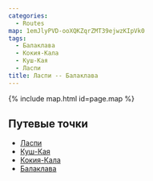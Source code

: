 ```yaml
---
categories:
  - Routes
map: 1emJlyPVD-ooXQKZqrZMT39ejwzKIpVk0
tags:
  - Балаклава
  - Кокия-Кала
  - Куш-Кая
  - Ласпи
title: Ласпи -- Балаклава
---
```


{% include map.html id=page.map %}

## Путевые точки

- [Ласпи](toponyms/ласпи.md)
- [Куш-Кая](toponyms/куш-кая.md)
- [Кокия-Кала](toponyms/кокия-кала.md)
- [Балаклава](toponyms/балаклава.md)
